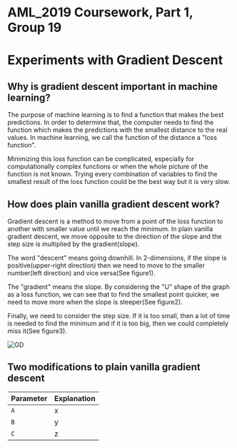 # AML_2019 Coursework, Part 1, Group 19
# Experiments with Gradient Descent


## Why is gradient descent important in machine learning?


The purpose of machine learning is to find a function that makes the best predictions. In order to determine that, the computer needs to find the function which makes the predictions with the smallest distance to the real values. In machine learning, we call the function of the distance a "loss function".


Minimizing this loss function can be complicated, especially for computationally complex functions or when the whole picture of the function is not known. Trying every combination of variables to find the smallest result of the loss function could be the best way but it is very slow.


## How does plain vanilla gradient descent work?

Gradient descent is a method to move from a point of the loss function to another with smaller value until we reach the minimum. In plain vanilla gradient descent, we move opposite to the direction of the slope and the step size is multiplied by the gradient(slope).


The word "descent" means going downhill. In 2-dimensions, if the slope is positive(upper-right direction) then we need to move to the smaller number(left direction) and vice versa(See figure1). 


The "gradient" means the slope. By considering the "U" shape of the graph as a loss function, we can see that to find the smallest point quicker, we need to move more when the slope is steeper(See figure2).


Finally, we need to consider the step size. If it is too small, then a lot of time is needed to find the minimum and if it is too big, then we could completely miss it(See figure3).

![GD](https://user-images.githubusercontent.com/52673999/60999376-ee2bbb80-a352-11e9-8107-180efef66ce2.jpg)

## Two modifications to plain vanilla gradient descent



| Parameter      | Explanation |
|----------------|-------------|
|`A`             | x           |
|`B`             | y           |
|`C`             | z           |
